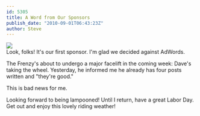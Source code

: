 ```yaml
---
id: 5305
title: A Word from Our Sponsors
publish_date: "2010-09-01T06:43:23Z"
author: Steve
---
```


[![](http://lh3.ggpht.com/_zoD15FRZxcs/TH5eA2ItDVI/AAAAAAAADeI/iJpyV6Ojv3Y/s2400/dave-divorce-parties.png)](http://picasaweb.google.com/lh/photo/705Kh7icVJ8EK7aP8PAGXw?feat=directlink)  
Look, folks! It's our first sponsor. I'm glad we decided against AdWords.

The Frenzy's about to undergo a major facelift in the coming week: Dave's taking the wheel. Yesterday, he informed me he already has four posts written and "they're good."

This is bad news for me.

Looking forward to being lampooned! Until I return, have a great Labor Day. Get out and enjoy this lovely riding weather!
